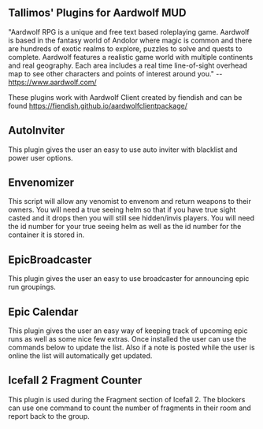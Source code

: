 Tallimos' Plugins for Aardwolf MUD
----------------------------------
"Aardwolf RPG is a unique and free text based roleplaying game. Aardwolf is based in the fantasy world of Andolor where magic is common and there are hundreds of exotic realms to explore, puzzles to solve and quests to complete. Aardwolf features a realistic game world with multiple continents and real geography. Each area includes a real time line-of-sight overhead map to see other characters and points of interest around you." -- https://www.aardwolf.com/

These plugins work with Aardwolf Client created by fiendish and can be found https://fiendish.github.io/aardwolfclientpackage/

AutoInviter
-----------
This plugin gives the user an easy to use auto inviter with blacklist and power user options.

Envenomizer
-----------
This script will allow any venomist to envenom and return weapons to their owners. You will need a true seeing helm so that if you have true sight casted and it drops then you will still see hidden/invis players. You will need the id number for your true seeing helm as well as the id number for the container it is stored in.

EpicBroadcaster
---------------
This plugin gives the user an easy to use broadcaster for announcing epic run groupings.

Epic Calendar
-------------
This plugin gives the user an easy way of keeping track of upcoming epic runs as well as some nice few extras. Once installed the user can use the commands below to update the list. Also if a note is posted while the user is online the list will automatically get updated.

Icefall 2 Fragment Counter
--------------------------
This plugin is used during the Fragment section of Icefall 2. The blockers can use one command to count the number of fragments in their room and report back to the group.
